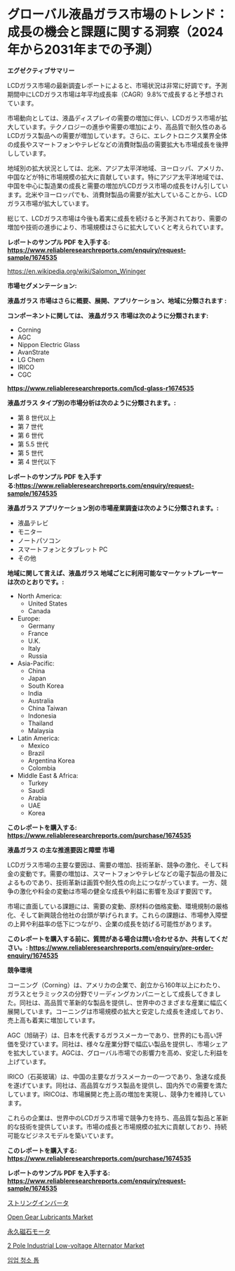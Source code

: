 <p><h1>グローバル液晶ガラス市場のトレンド：成長の機会と課題に関する洞察（2024年から2031年までの予測）</h1></p><p><strong>エグゼクティブサマリー</strong></p>
<p><p>LCDガラス市場の最新調査レポートによると、市場状況は非常に好調です。予測期間中にLCDガラス市場は年平均成長率（CAGR）9.8%で成長すると予想されています。 </p><p>市場動向としては、液晶ディスプレイの需要の増加に伴い、LCDガラス市場が拡大しています。テクノロジーの進歩や需要の増加により、高品質で耐久性のあるLCDガラス製品への需要が増加しています。さらに、エレクトロニクス業界全体の成長やスマートフォンやテレビなどの消費財製品の需要拡大も市場成長を後押ししています。</p><p>地域別の拡大状況としては、北米、アジア太平洋地域、ヨーロッパ、アメリカ、中国などが特に市場規模の拡大に貢献しています。特にアジア太平洋地域では、中国を中心に製造業の成長と需要の増加がLCDガラス市場の成長をけん引しています。北米やヨーロッパでも、消費財製品の需要が拡大していることから、LCDガラス市場が拡大しています。</p><p>総じて、LCDガラス市場は今後も着実に成長を続けると予測されており、需要の増加や技術の進歩により、市場規模はさらに拡大していくと考えられています。</p></p>
<p><strong>レポートのサンプル PDF を入手する: <a href="https://www.reliableresearchreports.com/enquiry/request-sample/1674535">https://www.reliableresearchreports.com/enquiry/request-sample/1674535</a></strong></p>
<p><a href="https://en.wikipedia.org/wiki/Salomon_Wininger">https://en.wikipedia.org/wiki/Salomon_Wininger</a></p>
<p><strong>市場セグメンテーション:</strong></p>
<p><strong> 液晶ガラス 市場はさらに概要、展開、アプリケーション、地域に分類されます :</strong></p>
<p><strong>コンポーネントに関しては、 液晶ガラス 市場は次のように分類されます:</strong></p>
<p><ul><li>Corning</li><li>AGC</li><li>Nippon Electric Glass</li><li>AvanStrate</li><li>LG Chem</li><li>IRICO</li><li>CGC</li></ul></p>
<p><strong><a href="https://www.reliableresearchreports.com/lcd-glass-r1674535">https://www.reliableresearchreports.com/lcd-glass-r1674535</a></strong></p>
<p><strong> 液晶ガラス タイプ別の市場分析は次のように分類されます。:</strong></p>
<p><ul><li>第 8 世代以上</li><li>第 7 世代</li><li>第 6 世代</li><li>第 5.5 世代</li><li>第 5 世代</li><li>第 4 世代以下</li></ul></p>
<p><strong>レポートのサンプル PDF を入手する:<a href="https://www.reliableresearchreports.com/enquiry/request-sample/1674535">https://www.reliableresearchreports.com/enquiry/request-sample/1674535</a></strong></p>
<p><strong> 液晶ガラス アプリケーション別の市場産業調査は次のように分類されます。:</strong></p>
<p><ul><li>液晶テレビ</li><li>モニター</li><li>ノートパソコン</li><li>スマートフォンとタブレット PC</li><li>その他</li></ul></p>
<p><strong>地域に関して言えば、液晶ガラス 地域ごとに利用可能なマーケットプレーヤーは次のとおりです。:</strong></p>
<p><ul>
    <li>
        North America:
        <ul>
            <li>United States</li>
            <li>Canada</li>
        </ul>
    </li>
    <li>
        Europe:
        <ul>
            <li>Germany</li>
            <li>France</li>
            <li>U.K.</li>
            <li>Italy</li>
            <li>Russia</li>
        </ul>
    </li>
    <li>
        Asia-Pacific:
        <ul>
            <li>China</li>
            <li>Japan</li>
            <li>South Korea</li>
            <li>India</li>
            <li>Australia</li>
            <li>China Taiwan</li>
            <li>Indonesia</li>
            <li>Thailand</li>
            <li>Malaysia</li>
        </ul>
    </li>
    <li>
        Latin America:
        <ul>
            <li>Mexico</li>
            <li>Brazil</li>
            <li>Argentina Korea</li>
            <li>Colombia</li>
        </ul>
    </li>
    <li>
        Middle East & Africa:
        <ul>
            <li>Turkey</li>
            <li>Saudi</li>
            <li>Arabia</li>
            <li>UAE</li>
            <li>Korea</li>
        </ul>
    </li>
    </ul></p>
<p><strong>このレポートを購入する: <a href="https://www.reliableresearchreports.com/purchase/1674535">https://www.reliableresearchreports.com/purchase/1674535</a></strong></p>
<p><strong>液晶ガラス の主な推進要因と障壁 市場</strong></p>
<p><p>LCDガラス市場の主要な要因は、需要の増加、技術革新、競争の激化、そして料金の変動です。需要の増加は、スマートフォンやテレビなどの電子製品の普及によるものであり、技術革新は画質や耐久性の向上につながっています。一方、競争の激化や料金の変動は市場の健全な成長や利益に影響を及ぼす要因です。</p><p>市場に直面している課題には、需要の変動、原材料の価格変動、環境規制の厳格化、そして新興競合他社の台頭が挙げられます。これらの課題は、市場参入障壁の上昇や利益率の低下につながり、企業の成長を妨げる可能性があります。</p></p>
<p><strong>このレポートを購入する前に、質問がある場合は問い合わせるか、共有してください。: <a href="https://www.reliableresearchreports.com/enquiry/pre-order-enquiry/1674535">https://www.reliableresearchreports.com/enquiry/pre-order-enquiry/1674535</a></strong></p>
<p><strong>競争環境</strong></p>
<p><p>コーニング（Corning）は、アメリカの企業で、創立から160年以上にわたり、ガラスとセラミックスの分野でリーディングカンパニーとして成長してきました。同社は、高品質で革新的な製品を提供し、世界中のさまざまな産業に幅広く展開しています。コーニングは市場規模の拡大と安定した成長を達成しており、売上高も着実に増加しています。</p><p>AGC（旭硝子）は、日本を代表するガラスメーカーであり、世界的にも高い評価を受けています。同社は、様々な産業分野で幅広い製品を提供し、市場シェアを拡大しています。AGCは、グローバル市場での影響力を高め、安定した利益を上げています。</p><p>IRICO（石英玻璃）は、中国の主要なガラスメーカーの一つであり、急速な成長を遂げています。同社は、高品質なガラス製品を提供し、国内外での需要を満たしています。IRICOは、市場展開と売上高の増加を実現し、競争力を維持しています。</p><p>これらの企業は、世界中のLCDガラス市場で競争力を持ち、高品質な製品と革新的な技術を提供しています。市場の成長と市場規模の拡大に貢献しており、持続可能なビジネスモデルを築いています。</p></p>
<p><strong>このレポートを購入する: <a href="https://www.reliableresearchreports.com/purchase/1674535">https://www.reliableresearchreports.com/purchase/1674535</a></strong></p>
<p><strong>レポートのサンプル PDF を入手する: <a href="https://www.reliableresearchreports.com/enquiry/request-sample/1674535">https://www.reliableresearchreports.com/enquiry/request-sample/1674535</a></strong><strong></strong></p>
<p><p><a href="https://medium.com/@rudysimonis2023/%E3%82%B0%E3%83%AD%E3%83%BC%E3%83%90%E3%83%AB%E3%81%AA%E3%82%B9%E3%83%88%E3%83%AA%E3%83%B3%E3%82%B0%E3%82%A4%E3%83%B3%E3%83%90%E3%83%BC%E3%82%BF%E3%83%BC%E5%B8%82%E5%A0%B4%E3%81%AE%E8%A6%8F%E6%A8%A1%E3%81%AF-%E7%94%A3%E6%A5%AD%E4%BA%88%E6%B8%AC%E3%81%AB%E3%82%88%E3%82%8B%E3%81%A82024%E5%B9%B4%E3%81%8B%E3%82%892031%E5%B9%B4%E3%81%BE%E3%81%A7%E3%81%AB7-1-%E3%81%AE%E5%B9%B4%E9%96%93%E6%88%90%E9%95%B7%E7%8E%87%E3%82%92%E7%B5%8C%E9%A8%93%E3%81%99%E3%82%8B%E3%81%A8%E4%BA%88%E6%83%B3%E3%81%95%E3%82%8C%E3%81%A6%E3%81%84%E3%81%BE%E3%81%99-bb810fb46098">ストリングインバータ</a></p><p><a href="https://medium.com/@sharquayrhodes1927/global-open-gear-lubricants-industry-research-report-competitive-landscape-market-size-regional-6088010af730">Open Gear Lubricants Market</a></p><p><a href="https://medium.com/@rudysimonis2023/%E8%A3%BD%E5%93%81%E3%82%BF%E3%82%A4%E3%83%97-%E3%82%A2%E3%83%97%E3%83%AA%E3%82%B1%E3%83%BC%E3%82%B7%E3%83%A7%E3%83%B3-%E5%9C%B0%E5%9F%9F-%E4%BC%81%E6%A5%AD%E5%88%A5%E3%81%AE%E3%82%B0%E3%83%AD%E3%83%BC%E3%83%90%E3%83%AB%E6%B0%B8%E4%B9%85%E7%A3%81%E7%9F%B3%E3%83%A2%E3%83%BC%E3%82%BF%E5%B8%82%E5%A0%B4-%E6%A5%AD%E7%95%8C%E3%82%BB%E3%82%B0%E3%83%A1%E3%83%B3%E3%83%88%E5%B1%95%E6%9C%9B-%E5%B8%82%E5%A0%B4%E8%A9%95%E4%BE%A1-%E7%AB%B6%E4%BA%89%E3%82%B7%E3%83%8A%E3%83%AA%E3%82%AA-%E3%83%88%E3%83%AC%E3%83%B3%E3%83%89-%E3%81%8A%E3%82%88%E3%81%B3%E4%BA%88%E6%B8%AC-2024%E5%B9%B4-2031%E5%B9%B4-bc203f77db12">永久磁石モータ</a></p><p><a href="https://issuu.com/reportprime-2/docs/2-pole-industrial-low-voltage-alternator-market-si">2 Pole Industrial Low-voltage Alternator Market</a></p><p><a href="https://medium.com/@iarhbiqv81/%EB%A6%BC%EA%B4%80%EB%A6%AC-%EB%B2%8C%EB%AA%A9%ED%86%B1-%EC%82%B0%EC%97%85%EC%97%90-%EB%8C%80%ED%95%9C-%ED%86%B5%EC%B0%B0-2031%EB%85%84%EA%B9%8C%EC%A7%80-%EC%8B%9C%EC%9E%A5-%EC%9E%AC%EB%AC%B4%EC%83%81%ED%83%9C-%EC%8B%9C%EC%9E%A5-%EA%B7%9C%EB%AA%A8-%EB%B0%8F-%EC%88%98%EC%9D%B5-%EB%B6%84%EC%84%9D-30c923ab4246">임업 청소 톱</a></p></p>